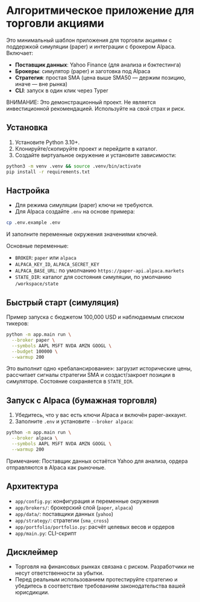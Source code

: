 # Алгоритмическое приложение для торговли акциями

Это минимальный шаблон приложения для торговли акциями с поддержкой симуляции (paper) и интеграции с брокером Alpaca. Включает:
- **Поставщик данных**: Yahoo Finance (для анализа и бэктестинга)
- **Брокеры**: симулятор (paper) и заготовка под Alpaca
- **Стратегия**: простая SMA (цена выше SMA50 — держим позицию, иначе — вне рынка)
- **CLI**: запуск в один клик через Typer

ВНИМАНИЕ: Это демонстрационный проект. Не является инвестиционной рекомендацией. Используйте на свой страх и риск.

## Установка

1. Установите Python 3.10+.
2. Клонируйте/скопируйте проект и перейдите в каталог.
3. Создайте виртуальное окружение и установите зависимости:
```bash
python3 -m venv .venv && source .venv/bin/activate
pip install -r requirements.txt
```

## Настройка

- Для режима симуляции (paper) ключи не требуются.
- Для Alpaca создайте `.env` на основе примера:
```bash
cp .env.example .env
```
И заполните переменные окружения значениями ключей.

Основные переменные:
- `BROKER`: `paper` или `alpaca`
- `ALPACA_KEY_ID`, `ALPACA_SECRET_KEY`
- `ALPACA_BASE_URL`: по умолчанию `https://paper-api.alpaca.markets`
- `STATE_DIR`: каталог для состояния симуляции, по умолчанию `/workspace/state`

## Быстрый старт (симуляция)

Пример запуска с бюджетом 100,000 USD и наблюдаемым списком тикеров:
```bash
python -m app.main run \
  --broker paper \
  --symbols AAPL MSFT NVDA AMZN GOOGL \
  --budget 100000 \
  --warmup 200
```
Это выполнит одно «ребалансирование»: загрузит исторические цены, рассчитает сигналы стратегии SMA и создаст/закроет позиции в симуляторе. Состояние сохраняется в `STATE_DIR`.

## Запуск с Alpaca (бумажная торговля)

1. Убедитесь, что у вас есть ключи Alpaca и включён paper-аккаунт.
2. Заполните `.env` и установите `--broker alpaca`:
```bash
python -m app.main run \
  --broker alpaca \
  --symbols AAPL MSFT NVDA AMZN GOOGL \
  --warmup 200
```
Примечание: Поставщик данных остаётся Yahoo для анализа, ордера отправляются в Alpaca как рыночные.

## Архитектура

- `app/config.py`: конфигурация и переменные окружения
- `app/brokers/`: брокерский слой (`paper`, `alpaca`)
- `app/data/`: поставщики данных (`yahoo`)
- `app/strategy/`: стратегии (`sma_cross`)
- `app/portfolio/portfolio.py`: расчёт целевых весов и ордеров
- `app/main.py`: CLI-скрипт

## Дисклеймер

- Торговля на финансовых рынках связана с риском. Разработчики не несут ответственности за убытки.
- Перед реальным использованием протестируйте стратегию и убедитесь в соответствие требованиям законодательства вашей юрисдикции.

